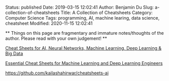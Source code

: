 Status: published
Date: 2019-03-15 12:02:41
Author: Benjamin Du
Slug: a-collection-of-cheatsheets
Title: A Collection of Cheatsheets
Category: Computer Science
Tags: programming, AI, machine learing, data science, cheatsheet
Modified: 2020-11-15 12:02:41

**
Things on this page are fragmentary and immature notes/thoughts of the author.
Please read with your own judgement!
**


[Cheat Sheets for AI, Neural Networks, Machine Learning, Deep Learning & Big Data](https://becominghuman.ai/cheat-sheets-for-ai-neural-networks-machine-learning-deep-learning-big-data-678c51b4b463)


[Essential Cheat Sheets for Machine Learning and Deep Learning Engineers](https://startupsventurecapital.com/essential-cheat-sheets-for-machine-learning-and-deep-learning-researchers-efb6a8ebd2e5)

https://github.com/kailashahirwar/cheatsheets-ai